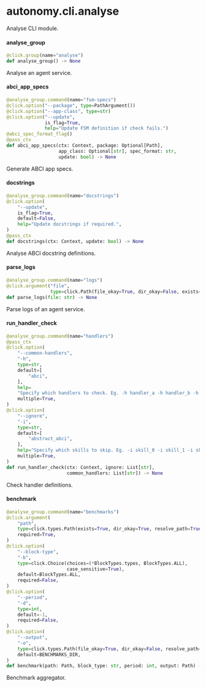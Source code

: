 <a id="autonomy.cli.analyse"></a>

# autonomy.cli.analyse

Analyse CLI module.

<a id="autonomy.cli.analyse.analyse_group"></a>

#### analyse`_`group

```python
@click.group(name="analyse")
def analyse_group() -> None
```

Analyse an agent service.

<a id="autonomy.cli.analyse.abci_app_specs"></a>

#### abci`_`app`_`specs

```python
@analyse_group.command(name="fsm-specs")
@click.option("--package", type=PathArgument())
@click.option("--app-class", type=str)
@click.option("--update",
              is_flag=True,
              help="Update FSM definition if check fails.")
@abci_spec_format_flag()
@pass_ctx
def abci_app_specs(ctx: Context, package: Optional[Path],
                   app_class: Optional[str], spec_format: str,
                   update: bool) -> None
```

Generate ABCI app specs.

<a id="autonomy.cli.analyse.docstrings"></a>

#### docstrings

```python
@analyse_group.command(name="docstrings")
@click.option(
    "--update",
    is_flag=True,
    default=False,
    help="Update docstrings if required.",
)
@pass_ctx
def docstrings(ctx: Context, update: bool) -> None
```

Analyse ABCI docstring definitions.

<a id="autonomy.cli.analyse.parse_logs"></a>

#### parse`_`logs

```python
@analyse_group.command(name="logs")
@click.argument("file",
                type=click.Path(file_okay=True, dir_okay=False, exists=True))
def parse_logs(file: str) -> None
```

Parse logs of an agent service.

<a id="autonomy.cli.analyse.run_handler_check"></a>

#### run`_`handler`_`check

```python
@analyse_group.command(name="handlers")
@pass_ctx
@click.option(
    "--common-handlers",
    "-h",
    type=str,
    default=[
        "abci",
    ],
    help=
    "Specify which handlers to check. Eg. -h handler_a -h handler_b -h handler_c",
    multiple=True,
)
@click.option(
    "--ignore",
    "-i",
    type=str,
    default=[
        "abstract_abci",
    ],
    help="Specify which skills to skip. Eg. -i skill_0 -i skill_1 -i skill_2",
    multiple=True,
)
def run_handler_check(ctx: Context, ignore: List[str],
                      common_handlers: List[str]) -> None
```

Check handler definitions.

<a id="autonomy.cli.analyse.benchmark"></a>

#### benchmark

```python
@analyse_group.command(name="benchmarks")
@click.argument(
    "path",
    type=click.types.Path(exists=True, dir_okay=True, resolve_path=True),
    required=True,
)
@click.option(
    "--block-type",
    "-b",
    type=click.Choice(choices=(*BlockTypes.types, BlockTypes.ALL),
                      case_sensitive=True),
    default=BlockTypes.ALL,
    required=False,
)
@click.option(
    "--period",
    "-d",
    type=int,
    default=-1,
    required=False,
)
@click.option(
    "--output",
    "-o",
    type=click.types.Path(file_okay=True, dir_okay=False, resolve_path=True),
    default=BENCHMARKS_DIR,
)
def benchmark(path: Path, block_type: str, period: int, output: Path) -> None
```

Benchmark aggregator.

